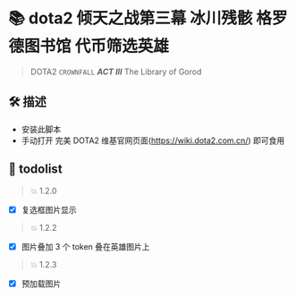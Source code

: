 # 📚 dota2 倾天之战第三幕 冰川残骸 格罗德图书馆 代币筛选英雄

> DOTA2 `CROWNFALL` **_ACT III_** <The Frosts of Icewrack>
> The Library of Gorod

## 🛠️ 描述

- 安装此脚本
- 手动打开 完美 DOTA2 维基官网页面(https://wiki.dota2.com.cn/) 即可食用

## 🐞 todolist

> 💥 1.2.0

- [x] 复选框图片显示

> 💥 1.2.2

- [x] 图片叠加 3 个 token 叠在英雄图片上

> 💥 1.2.3

- [x] 预加载图片
